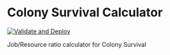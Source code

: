 # Colony Survival Calculator

[![Validate and Deploy](https://github.com/ashley-evans/colony-survival-calculator/actions/workflows/ci.yml/badge.svg)](https://github.com/ashley-evans/colony-survival-calculator/actions/workflows/ci.yml)

Job/Resource ratio calculator for Colony Survival
